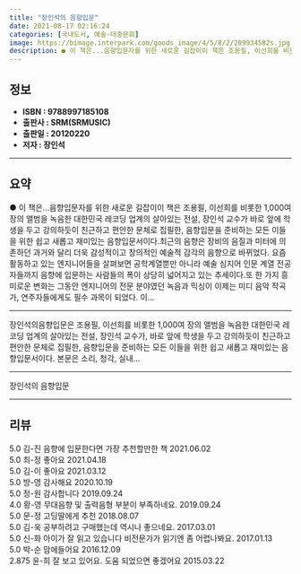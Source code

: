```yaml
---
title: "장인석의 음향입문"
date: 2021-08-17 02:16:24
categories: [국내도서, 예술-대중문화]
image: https://bimage.interpark.com/goods_image/4/5/8/2/209934582s.jpg
description: ● 이 책은...음향입문자를 위한 새로운 길잡이이 책은 조용필, 이선희를 비롯한 1,000여 장의 앨범을 녹음한 대한민국 레코딩 업계의 살아있는 전설, 장인석 교수가 바로 앞에 학생을 두고 강의하듯이 친근하고 편안한 문체로 집필한, 음향입문을 준비하는 모든 이들을 위한 쉽고 새롭고 재
---
```


## **정보**

- **ISBN : 9788997185108**
- **출판사 : SRM(SRMUSIC)**
- **출판일 : 20120220**
- **저자 : 장인석**

------



## **요약**

●  이 책은...음향입문자를 위한 새로운 길잡이이 책은 조용필, 이선희를 비롯한 1,000여 장의 앨범을 녹음한 대한민국 레코딩 업계의 살아있는 전설, 장인석 교수가 바로 앞에 학생을 두고 강의하듯이 친근하고 편안한 문체로 집필한, 음향입문을 준비하는 모든 이들을 위한 쉽고 새롭고 재미있는 음향입문서이다.최근의 음향은 장비의 음질과 미터에 의존하던 과거와 달리 더욱 감성적이고 창의적인 예술적 감각의 음향으로 바뀌었다. 요즘 활동하고 있는 엔지니어들을 살펴보면 공학계열뿐만 아니라 예술 심지어 인문 계열 전공자들까지 음향에 입문하는 사람들의 폭이 상당히 넓어지고 있는 추세이다.또 한 가지 흥미로운 변화는 그동안 엔지니어의 전문 분야였던 녹음과 믹싱이 이제는 미디 음악 작곡가, 연주자들에게도 필수 과목이 되었다. 이...

------

장인석의음향입문은 조용필, 이선희를 비롯한 1,000여 장의 앨범을 녹음한 대한민국 레코딩 업계의 살아있는 전설, 장인석 교수가, 바로 앞에 학생을 두고 강의하듯이 친근하고 편안한 문체로 집필한, 음향입문을 준비하는 모든 이들을 위한 쉽고 새롭고 재미있는 음향입문서이다. 본문은 소리, 청각, 실내... 

------


장인석의 음향입문 

------


## **리뷰** 

5.0 김-진 음향에 입문한다면 가장 추천할만한 책 2021.06.02 <br/>5.0 최-정 좋아요 2021.04.18 <br/>5.0 김-이 좋아요 2021.03.12 <br/>5.0 방-영 감사해요 2020.10.19 <br/>5.0 정-원 감사합니다  2019.09.24 <br/>4.0 황-영 무대음향 및 출력음형 부분이 부족하네요. 2019.09.24 <br/>5.0 문-정 고딩딸에게 추천 2018.08.07 <br/>5.0 김-욱 공부하려고 구매했는데 역시나 좋으네요. 2017.03.01 <br/>5.0 신-화 아이가 잘 읽고 있습니다
비전문가가 읽기엔 좀 어렵나봐요. 2017.01.13 <br/>5.0 박-순 맘에들어요 2016.12.09 <br/>2.875 윤-희 잘 보고 있어요.  도움 되었으면 좋겠어요 2015.03.22 <br/>